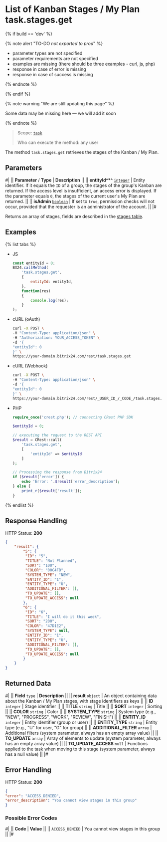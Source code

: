 # List of Kanban Stages / My Plan task.stages.get

{% if build == 'dev' %}

{% note alert "TO-DO _not exported to prod_" %}

- parameter types are not specified
- parameter requirements are not specified
- examples are missing (there should be three examples - curl, js, php)
- response in case of error is missing
- response in case of success is missing
 
{% endnote %}

{% endif %}

{% note warning "We are still updating this page" %}

Some data may be missing here — we will add it soon

{% endnote %}

> Scope: [`task`](../../scopes/permissions.md)
>
> Who can execute the method: any user

The method `task.stages.get` retrieves the stages of the Kanban / My Plan.

## Parameters

#|
|| **Parameter** / **Type** | **Description** ||
|| **entityId^*^**
[`integer`](../../data-types.md) | Entity identifier. If it equals the `ID` of a group, the stages of the group's Kanban are returned. If the access level is insufficient, an access error is displayed. If the parameter equals `0`, the stages of the current user's My Plan are returned. ||
|| **isAdmin**
[`boolean`](../../data-types.md) | If set to `true`, permission checks will not occur, provided that the requester is an administrator of the account. ||
|#

Returns an array of stages, fields are described in the [stages table](./index.md).

## Examples

{% list tabs %}

- JS
    ```js
    const entityId = 0;
    BX24.callMethod(
        'task.stages.get',
        {
            entityId: entityId,
        },
        function(res)
        {
            console.log(res);
        }
    );
    ```

- cURL (oAuth)
    ```bash
    curl -X POST \
    -H "Content-Type: application/json" \
    -H "Authorization: YOUR_ACCESS_TOKEN" \
    -d '{
    "entityId": 0
    }' \
    https://your-domain.bitrix24.com/rest/task.stages.get
    ```

- cURL (Webhook)
    ```bash
    curl -X POST \
    -H "Content-Type: application/json" \
    -d '{
    "entityId": 0
    }' \
    https://your-domain.bitrix24.com/rest/_USER_ID_/_CODE_/task.stages.get
    ```

- PHP
    ```php
    require_once('crest.php'); // connecting CRest PHP SDK

    $entityId = 0;

    // executing the request to the REST API
    $result = CRest::call(
        'task.stages.get',
        [
            'entityId' => $entityId
        ]
    );

    // Processing the response from Bitrix24
    if ($result['error']) {
        echo 'Error: '.$result['error_description'];
    } else {
        print_r($result['result']);
    }
    ```

{% endlist %}

## Response Handling

HTTP Status: **200**

```json
{
    "result": {
        "5": {
         "ID": "5",
         "TITLE": "Not Planned",
         "SORT": "100",
         "COLOR": "00C4FB",
         "SYSTEM_TYPE": "NEW",
         "ENTITY_ID": "1",
         "ENTITY_TYPE": "U",
         "ADDITIONAL_FILTER": [],
         "TO_UPDATE": [],
         "TO_UPDATE_ACCESS": null
        },
        "6": {
         "ID": "6",
         "TITLE": "I will do it this week",
         "SORT": "200",
         "COLOR": "47D1E2",
         "SYSTEM_TYPE": null,
         "ENTITY_ID": "1",
         "ENTITY_TYPE": "U",
         "ADDITIONAL_FILTER": [],
         "TO_UPDATE": [],
         "TO_UPDATE_ACCESS": null
        }
    }
}
```

## Returned Data

#|
|| **Field** `type` | **Description** ||
|| **result** `object` | An object containing data about the Kanban / My Plan stages, with stage identifiers as keys ||
|| **ID** `integer` | Stage identifier ||
|| **TITLE** `string` | Title ||
|| **SORT** `integer` | Sorting ||
|| **COLOR** `string` | Color ||
|| **SYSTEM_TYPE** `string` | System type (e.g., "NEW", "PROGRESS", "WORK", "REVIEW", "FINISH") ||
|| **ENTITY_ID** `integer` | Entity identifier (group or user) ||
|| **ENTITY_TYPE** `string` | Entity type (e.g., "U" for user, "G" for group) ||
|| **ADDITIONAL_FILTER** `array` | Additional filters (system parameter, always has an empty array value) ||
|| **TO_UPDATE** `array` | Array of elements to update (system parameter, always has an empty array value) ||
|| **TO_UPDATE_ACCESS** `null` | Functions applied to the task when moving to this stage (system parameter, always has a null value) ||
|#

## Error Handling

HTTP Status: **200**

```json
{
"error": "ACCESS_DENIED",
"error_description": "You cannot view stages in this group"
}
```

### Possible Error Codes

#|
|| **Code** | **Value** ||
|| `ACCESS_DENIED` | You cannot view stages in this group ||
|#